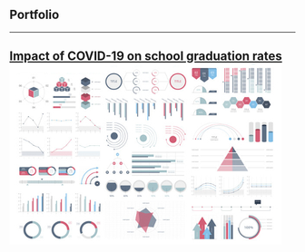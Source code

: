 ## Portfolio

---
[Impact of COVID-19 on school graduation rates](/sample_page)
<img src="images/dummy_thumbnail.jpg?raw=true"/>
---